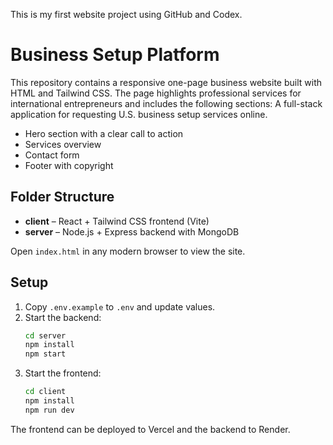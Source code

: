 This is my first website project using GitHub and Codex.
# Business Setup Platform

This repository contains a responsive one-page business website built with HTML and Tailwind CSS. The page highlights professional services for international entrepreneurs and includes the following sections:
A full-stack application for requesting U.S. business setup services online.

- Hero section with a clear call to action
- Services overview
- Contact form
- Footer with copyright
## Folder Structure
- **client** – React + Tailwind CSS frontend (Vite)
- **server** – Node.js + Express backend with MongoDB

Open `index.html` in any modern browser to view the site.
## Setup
1. Copy `.env.example` to `.env` and update values.
2. Start the backend:
   ```bash
   cd server
   npm install
   npm start
   ```
3. Start the frontend:
   ```bash
   cd client
   npm install
   npm run dev
   ```

The frontend can be deployed to Vercel and the backend to Render.

